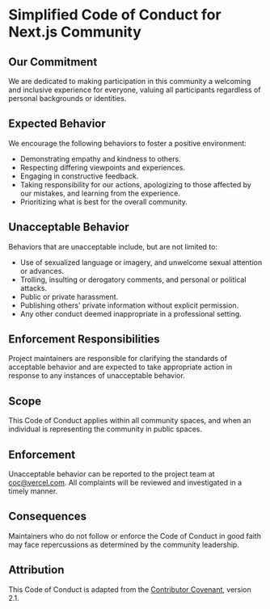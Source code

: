 # Simplified Code of Conduct for Next.js Community

## Our Commitment

We are dedicated to making participation in this community a welcoming and inclusive experience for everyone, valuing all participants regardless of personal backgrounds or identities.

## Expected Behavior

We encourage the following behaviors to foster a positive environment:

- Demonstrating empathy and kindness to others.
- Respecting differing viewpoints and experiences.
- Engaging in constructive feedback.
- Taking responsibility for our actions, apologizing to those affected by our mistakes, and learning from the experience.
- Prioritizing what is best for the overall community.

## Unacceptable Behavior

Behaviors that are unacceptable include, but are not limited to:

- Use of sexualized language or imagery, and unwelcome sexual attention or advances.
- Trolling, insulting or derogatory comments, and personal or political attacks.
- Public or private harassment.
- Publishing others' private information without explicit permission.
- Any other conduct deemed inappropriate in a professional setting.

## Enforcement Responsibilities

Project maintainers are responsible for clarifying the standards of acceptable behavior and are expected to take appropriate action in response to any instances of unacceptable behavior.

## Scope

This Code of Conduct applies within all community spaces, and when an individual is representing the community in public spaces.

## Enforcement

Unacceptable behavior can be reported to the project team at coc@vercel.com. All complaints will be reviewed and investigated in a timely manner.

## Consequences

Maintainers who do not follow or enforce the Code of Conduct in good faith may face repercussions as determined by the community leadership.

## Attribution

This Code of Conduct is adapted from the [Contributor Covenant](https://www.contributor-covenant.org/version/2/1/code_of_conduct/), version 2.1.
